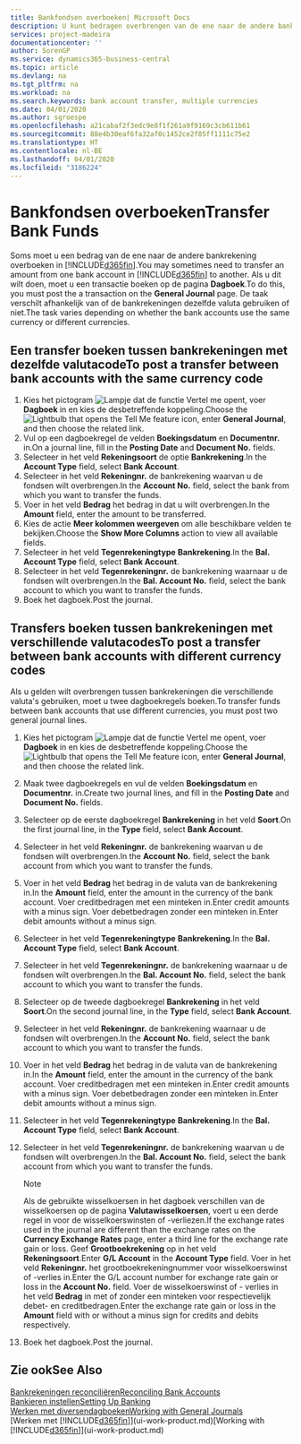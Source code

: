 ```yaml
---
title: Bankfondsen overboeken| Microsoft Docs
description: U kunt bedragen overbrengen van de ene naar de andere bankrekening, inclusief andere valuta's, door de transactie in het dagboek te boeken.
services: project-madeira
documentationcenter: ''
author: SorenGP
ms.service: dynamics365-business-central
ms.topic: article
ms.devlang: na
ms.tgt_pltfrm: na
ms.workload: na
ms.search.keywords: bank account transfer, multiple currencies
ms.date: 04/01/2020
ms.author: sgroespe
ms.openlocfilehash: a21cabaf2f3edc9e8f1f261a9f9169c3cb611b61
ms.sourcegitcommit: 88e4b30eaf6fa32af0c1452ce2f85ff1111c75e2
ms.translationtype: HT
ms.contentlocale: nl-BE
ms.lasthandoff: 04/01/2020
ms.locfileid: "3186224"
---
```

# <a name="transfer-bank-funds"></a><span data-ttu-id="8b8c1-103">Bankfondsen overboeken</span><span class="sxs-lookup"><span data-stu-id="8b8c1-103">Transfer Bank Funds</span></span>
<span data-ttu-id="8b8c1-104">Soms moet u een bedrag van de ene naar de andere bankrekening overboeken in [!INCLUDE[d365fin](includes/d365fin_md.md)].</span><span class="sxs-lookup"><span data-stu-id="8b8c1-104">You may sometimes need to transfer an amount from one bank account in [!INCLUDE[d365fin](includes/d365fin_md.md)] to another.</span></span> <span data-ttu-id="8b8c1-105">Als u dit wilt doen, moet u een transactie boeken op de pagina **Dagboek**.</span><span class="sxs-lookup"><span data-stu-id="8b8c1-105">To do this, you must post the a transaction on the **General Journal** page.</span></span> <span data-ttu-id="8b8c1-106">De taak verschilt afhankelijk van of de bankrekeningen dezelfde valuta gebruiken of niet.</span><span class="sxs-lookup"><span data-stu-id="8b8c1-106">The task varies depending on whether the bank accounts use the same currency or different currencies.</span></span>

## <a name="to-post-a-transfer-between-bank-accounts-with-the-same-currency-code"></a><span data-ttu-id="8b8c1-107">Een transfer boeken tussen bankrekeningen met dezelfde valutacode</span><span class="sxs-lookup"><span data-stu-id="8b8c1-107">To post a transfer between bank accounts with the same currency code</span></span>
1. <span data-ttu-id="8b8c1-108">Kies het pictogram ![Lampje dat de functie Vertel me opent](media/ui-search/search_small.png "Vertel me wat u wilt doen"), voer **Dagboek** in en kies de desbetreffende koppeling.</span><span class="sxs-lookup"><span data-stu-id="8b8c1-108">Choose the ![Lightbulb that opens the Tell Me feature](media/ui-search/search_small.png "Tell me what you want to do") icon, enter **General Journal**, and then choose the related link.</span></span>
2. <span data-ttu-id="8b8c1-109">Vul op een dagboekregel de velden **Boekingsdatum** en **Documentnr.** in.</span><span class="sxs-lookup"><span data-stu-id="8b8c1-109">On a journal line, fill in the **Posting Date** and **Document No.** fields.</span></span>
3. <span data-ttu-id="8b8c1-110">Selecteer in het veld **Rekeningsoort** de optie **Bankrekening**.</span><span class="sxs-lookup"><span data-stu-id="8b8c1-110">In the **Account Type** field, select **Bank Account**.</span></span>
4. <span data-ttu-id="8b8c1-111">Selecteer in het veld **Rekeningnr.** de bankrekening waarvan u de fondsen wilt overbrengen.</span><span class="sxs-lookup"><span data-stu-id="8b8c1-111">In the **Account No.** field, select the bank from which you want to transfer the funds.</span></span>
5. <span data-ttu-id="8b8c1-112">Voer in het veld **Bedrag** het bedrag in dat u wilt overbrengen.</span><span class="sxs-lookup"><span data-stu-id="8b8c1-112">In the **Amount** field, enter the amount to be transferred.</span></span>
6. <span data-ttu-id="8b8c1-113">Kies de actie **Meer kolommen weergeven** om alle beschikbare velden te bekijken.</span><span class="sxs-lookup"><span data-stu-id="8b8c1-113">Choose the **Show More Columns** action to view all available fields.</span></span>
7. <span data-ttu-id="8b8c1-114">Selecteer in het veld **Tegenrekeningtype** **Bankrekening**.</span><span class="sxs-lookup"><span data-stu-id="8b8c1-114">In the **Bal. Account Type** field, select **Bank Account**.</span></span>
8. <span data-ttu-id="8b8c1-115">Selecteer in het veld **Tegenrekeningnr.** de bankrekening waarnaar u de fondsen wilt overbrengen.</span><span class="sxs-lookup"><span data-stu-id="8b8c1-115">In the **Bal. Account No.** field, select the bank account to which you want to transfer the funds.</span></span>
9. <span data-ttu-id="8b8c1-116">Boek het dagboek.</span><span class="sxs-lookup"><span data-stu-id="8b8c1-116">Post the journal.</span></span>

## <a name="to-post-a-transfer-between-bank-accounts-with-different-currency-codes"></a><span data-ttu-id="8b8c1-117">Transfers boeken tussen bankrekeningen met verschillende valutacodes</span><span class="sxs-lookup"><span data-stu-id="8b8c1-117">To post a transfer between bank accounts with different currency codes</span></span>
<span data-ttu-id="8b8c1-118">Als u gelden wilt overbrengen tussen bankrekeningen die verschillende valuta's gebruiken, moet u twee dagboekregels boeken.</span><span class="sxs-lookup"><span data-stu-id="8b8c1-118">To transfer funds between bank accounts that use different currencies, you must post two general journal lines.</span></span>

1. <span data-ttu-id="8b8c1-119">Kies het pictogram ![Lampje dat de functie Vertel me opent](media/ui-search/search_small.png "Vertel me wat u wilt doen"), voer **Dagboek** in en kies de desbetreffende koppeling.</span><span class="sxs-lookup"><span data-stu-id="8b8c1-119">Choose the ![Lightbulb that opens the Tell Me feature](media/ui-search/search_small.png "Tell me what you want to do") icon, enter **General Journal**, and then choose the related link.</span></span>
2. <span data-ttu-id="8b8c1-120">Maak twee dagboekregels en vul de velden **Boekingsdatum** en **Documentnr.** in.</span><span class="sxs-lookup"><span data-stu-id="8b8c1-120">Create two journal lines, and fill in the **Posting Date** and **Document No.** fields.</span></span>
3. <span data-ttu-id="8b8c1-121">Selecteer op de eerste dagboekregel **Bankrekening** in het veld **Soort**.</span><span class="sxs-lookup"><span data-stu-id="8b8c1-121">On the first journal line, in the **Type** field, select **Bank Account**.</span></span>
4. <span data-ttu-id="8b8c1-122">Selecteer in het veld **Rekeningnr.** de bankrekening waarvan u de fondsen wilt overbrengen.</span><span class="sxs-lookup"><span data-stu-id="8b8c1-122">In the **Account No.** field, select the bank account from which you want to transfer the funds.</span></span>
5. <span data-ttu-id="8b8c1-123">Voer in het veld **Bedrag** het bedrag in de valuta van de bankrekening in.</span><span class="sxs-lookup"><span data-stu-id="8b8c1-123">In the **Amount** field, enter the amount in the currency of the bank account.</span></span> <span data-ttu-id="8b8c1-124">Voer creditbedragen met een minteken in.</span><span class="sxs-lookup"><span data-stu-id="8b8c1-124">Enter credit amounts with a minus sign.</span></span> <span data-ttu-id="8b8c1-125">Voer debetbedragen zonder een minteken in.</span><span class="sxs-lookup"><span data-stu-id="8b8c1-125">Enter debit amounts without a minus sign.</span></span>
6. <span data-ttu-id="8b8c1-126">Selecteer in het veld **Tegenrekeningtype** **Bankrekening**.</span><span class="sxs-lookup"><span data-stu-id="8b8c1-126">In the **Bal. Account Type** field, select **Bank Account**.</span></span>
7. <span data-ttu-id="8b8c1-127">Selecteer in het veld **Tegenrekeningnr.** de bankrekening waarnaar u de fondsen wilt overbrengen.</span><span class="sxs-lookup"><span data-stu-id="8b8c1-127">In the **Bal. Account No.** field, select the bank account to which you want to transfer the funds.</span></span>
8. <span data-ttu-id="8b8c1-128">Selecteer op de tweede dagboekregel **Bankrekening** in het veld **Soort**.</span><span class="sxs-lookup"><span data-stu-id="8b8c1-128">On the second journal line, in the **Type** field, select **Bank Account**.</span></span>
9. <span data-ttu-id="8b8c1-129">Selecteer in het veld **Rekeningnr.** de bankrekening waarnaar u de fondsen wilt overbrengen.</span><span class="sxs-lookup"><span data-stu-id="8b8c1-129">In the **Account No.** field, select the bank account to which you want to transfer the funds.</span></span>
10. <span data-ttu-id="8b8c1-130">Voer in het veld **Bedrag** het bedrag in de valuta van de bankrekening in.</span><span class="sxs-lookup"><span data-stu-id="8b8c1-130">In the **Amount** field, enter the amount in the currency of the bank account.</span></span> <span data-ttu-id="8b8c1-131">Voer creditbedragen met een minteken in.</span><span class="sxs-lookup"><span data-stu-id="8b8c1-131">Enter credit amounts with a minus sign.</span></span> <span data-ttu-id="8b8c1-132">Voer debetbedragen zonder een minteken in.</span><span class="sxs-lookup"><span data-stu-id="8b8c1-132">Enter debit amounts without a minus sign.</span></span>
11. <span data-ttu-id="8b8c1-133">Selecteer in het veld **Tegenrekeningtype** **Bankrekening**.</span><span class="sxs-lookup"><span data-stu-id="8b8c1-133">In the **Bal. Account Type** field, select **Bank Account**.</span></span>  
12. <span data-ttu-id="8b8c1-134">Selecteer in het veld **Tegenrekeningnr.** de bankrekening waarvan u de fondsen wilt overbrengen.</span><span class="sxs-lookup"><span data-stu-id="8b8c1-134">In the **Bal. Account No.** field, select the bank account from which you want to transfer the funds.</span></span>

    > [!NOTE]  
    > <span data-ttu-id="8b8c1-135">Als de gebruikte wisselkoersen in het dagboek verschillen van de wisselkoersen op de pagina **Valutawisselkoersen**, voert u een derde regel in voor de wisselkoerswinsten of -verliezen.</span><span class="sxs-lookup"><span data-stu-id="8b8c1-135">If the exchange rates used in the journal are different than the exchange rates on the **Currency Exchange Rates** page, enter a third line for the exchange rate gain or loss.</span></span> <span data-ttu-id="8b8c1-136">Geef **Grootboekrekening** op in het veld **Rekeningsoort**.</span><span class="sxs-lookup"><span data-stu-id="8b8c1-136">Enter **G/L Account** in the **Account Type** field.</span></span> <span data-ttu-id="8b8c1-137">Voer in het veld **Rekeningnr.** het grootboekrekeningnummer voor wisselkoerswinst of -verlies in.</span><span class="sxs-lookup"><span data-stu-id="8b8c1-137">Enter the G/L account number for exchange rate gain or loss in the **Account No.** field.</span></span> <span data-ttu-id="8b8c1-138">Voer de wisselkoerswinst of - verlies in het veld **Bedrag** in met of zonder een minteken voor respectievelijk debet- en creditbedragen.</span><span class="sxs-lookup"><span data-stu-id="8b8c1-138">Enter the exchange rate gain or loss in the **Amount** field with or without a minus sign for credits and debits respectively.</span></span>
13. <span data-ttu-id="8b8c1-139">Boek het dagboek.</span><span class="sxs-lookup"><span data-stu-id="8b8c1-139">Post the journal.</span></span>

## <a name="see-also"></a><span data-ttu-id="8b8c1-140">Zie ook</span><span class="sxs-lookup"><span data-stu-id="8b8c1-140">See Also</span></span>
[<span data-ttu-id="8b8c1-141">Bankrekeningen reconciliëren</span><span class="sxs-lookup"><span data-stu-id="8b8c1-141">Reconciling Bank Accounts</span></span>](bank-manage-bank-accounts.md)  
[<span data-ttu-id="8b8c1-142">Bankieren instellen</span><span class="sxs-lookup"><span data-stu-id="8b8c1-142">Setting Up Banking</span></span>](bank-setup-banking.md)  
[<span data-ttu-id="8b8c1-143">Werken met diversendagboeken</span><span class="sxs-lookup"><span data-stu-id="8b8c1-143">Working with General Journals</span></span>](ui-work-general-journals.md)  
<span data-ttu-id="8b8c1-144">[Werken met [!INCLUDE[d365fin](includes/d365fin_md.md)]](ui-work-product.md)</span><span class="sxs-lookup"><span data-stu-id="8b8c1-144">[Working with [!INCLUDE[d365fin](includes/d365fin_md.md)]](ui-work-product.md)</span></span>
